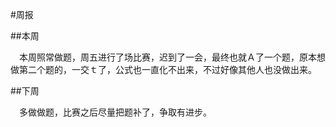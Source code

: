 #周报　　

##本周　　

　本周照常做题，周五进行了场比赛，迟到了一会，最终也就Ａ了一个题，原本想做第二个题的，一交ｔ了，公式也一直化不出来，不过好像其他人也没做出来。

##下周

　多做做题，比赛之后尽量把题补了，争取有进步。
